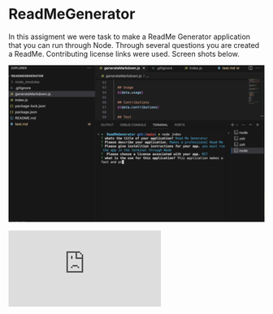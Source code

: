 # ReadMeGenerator

In this assigment we were task to make a ReadMe Generator application that you can run through Node.
Through several questions you are created a ReadMe.
Contributing license links were used. 
Screen shots below.


![alt text](https://github.com/JohnDennis2/ReadMeGenerator/blob/main/ReadMeScreenShot1.png)

![alt text](https://github.com/JohnDennis2/ReadMeGenerator/edit/main/README.md#:~:text=ReadMeScreenShot1.png-,ReadMeScreenShot2,-.png)
